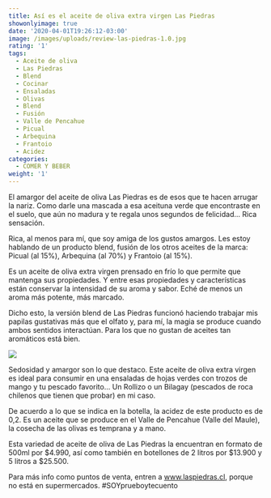 ```yaml
---
title: Así es el aceite de oliva extra virgen Las Piedras
showonlyimage: true
date: '2020-04-01T19:26:12-03:00'
image: /images/uploads/review-las-piedras-1.0.jpg
rating: '1'
tags:
  - Aceite de oliva
  - Las Piedras
  - Blend
  - Cocinar
  - Ensaladas
  - Olivas
  - Blend
  - Fusión
  - Valle de Pencahue
  - Picual
  - Arbequina
  - Frantoio
  - Acidez
categories:
  - COMER Y BEBER
weight: '1'
---
```

El amargor del aceite de oliva Las Piedras es de esos que te hacen arrugar la nariz. Como darle una mascada a esa aceituna verde que encontraste en el suelo, que aún no madura y te regala unos segundos de felicidad… Rica sensación.

<!--more-->

Rica, al menos para mí, que soy amiga de los gustos amargos. Les estoy hablando de un producto blend, fusión de los otros aceites de la marca: Picual (al 15%), Arbequina (al 70%) y Frantoio (al 15%).

Es un aceite de oliva extra virgen prensado en frío lo que permite que mantenga sus propiedades. Y entre esas propiedades y características están conservar la intensidad de su aroma y sabor. Eché de menos un aroma más potente, más marcado.

Dicho esto, la versión blend de Las Piedras funcionó haciendo trabajar mis papilas gustativas más que el olfato y, para mí, la magia se produce cuando ambos sentidos interactúan. Para los que no gustan de aceites tan aromáticos está bien.

![](/images/uploads/review-las-piedras2.jpg)

Sedosidad y amargor son lo que destaco. Este aceite de oliva extra virgen es ideal para consumir en una ensaladas de hojas verdes con trozos de mango y tu pescado favorito… Un Rollizo o un Bilagay (pescados de roca chilenos que tienen que probar) en mi caso.

De acuerdo a lo que se indica en la botella, la acidez de este producto es de 0,2. Es un aceite que se produce en el Valle de Pencahue (Valle del Maule), la cosecha de las olivas es temprana y a mano.

Esta variedad de aceite de oliva de Las Piedras la encuentran en formato de 500ml por $4.990, así como también en botellones de 2 litros por $13.900 y 5 litros a $25.500. 

Para más info como puntos de venta, entren a www.laspiedras.cl, porque no está en supermercados. #SOYprueboytecuento
